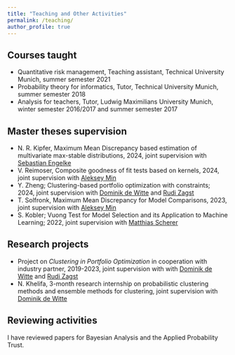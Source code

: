 ```yaml
---
title: "Teaching and Other Activities"
permalink: /teaching/
author_profile: true
---
```

<!--- layout: archive --->

## Courses taught

+ Quantitative risk management, Teaching assistant, Technical University Munich, summer semester 2021
+ Probability theory for informatics, Tutor, Technical University Munich, summer semester 2018
+ Analysis for teachers, Tutor, Ludwig Maximilians University Munich, winter semester 2016/2017 and summer semester 2017

## Master theses supervision

+ N. R. Kipfer, Maximum Mean Discrepancy based estimation of multivariate max-stable distributions, 2024, joint supervision with [Sebastian Engelke](http://www.sengelke.com/)
+ V. Reimoser, Composite goodness of fit tests based on kernels, 2024, joint supervision with [Aleksey Min](https://www.math.cit.tum.de/mathfinance/personen/professorinnen-und-professoren/aleksey-min/)
+ Y. Zheng; Clustering-based portfolio optimization with constraints; 2024, joint supervision with [Dominik de Witte](https://www.math.cit.tum.de/mathfinance/personen/doktorandeninnen-und-postdocs/dominik-de-witte/) and [Rudi Zagst](https://www.math.cit.tum.de/mathfinance/personen/professorinnen-und-professoren/rudi-zagst/)
+ T. Solfronk, Maximum Mean Discrepancy for Model Comparisons, 2023, joint supervision with [Aleksey Min](https://www.math.cit.tum.de/mathfinance/personen/professorinnen-und-professoren/aleksey-min/)
+ S. Kobler; Vuong Test for Model Selection and its Application to Machine Learning; 2022, joint supervision with [Matthias Scherer](https://www.math.cit.tum.de/mathfinance/personen/professorinnen-und-professoren/matthias-scherer/)  


## Research projects
+ Project on *Clustering in Portfolio Optimization* in cooperation with industry partner, 2019-2023, joint supervision with with [Dominik de Witte](https://www.math.cit.tum.de/mathfinance/personen/doktorandeninnen-und-postdocs/dominik-de-witte/) and [Rudi Zagst](https://www.math.cit.tum.de/mathfinance/personen/professorinnen-und-professoren/rudi-zagst/)
+ N. Khelifa, 3-month research internship on probabilistic clustering methods and ensemble methods for clustering, joint supervision with [Dominik de Witte](https://www.math.cit.tum.de/mathfinance/personen/doktorandeninnen-und-postdocs/dominik-de-witte/)

## Reviewing activities

I have reviewed papers for Bayesian Analysis and the Applied Probability Trust.

<!--- {% if author.googlescholar %} --->
<!---   You can also find my articles on <u><a href="{{author.googlescholar}}">my Google Scholar profile</a>.</u>--->
<!--- {% endif %}--->

<!--- {% include base_path %}--->

<!--- {% for post in site.publications reversed %}--->
<!---   {% include archive-single.html %}--->
<!--- {% endfor %}--->
